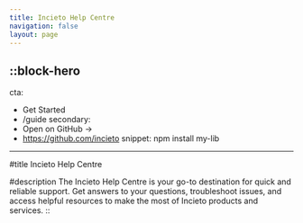```yaml
---
title: Incieto Help Centre
navigation: false
layout: page
---
```


::block-hero
---
cta:
  - Get Started
  - /guide
secondary:
  - Open on GitHub →
  - https://github.com/incieto
snippet: npm install my-lib
---

#title
Incieto Help Centre

#description
The Incieto Help Centre is your go-to destination for quick and reliable support. Get answers to your questions, troubleshoot issues, and access helpful resources to make the most of Incieto products and services.
::